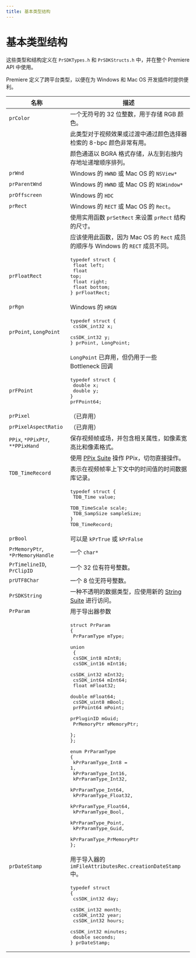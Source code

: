 ```yaml
---
title: 基本类型结构
---
```

# 基本类型结构

这些类型和结构定义在 `PrSDKTypes.h` 和 `PrSDKStructs.h` 中，并在整个 Premiere API 中使用。

Premiere 定义了跨平台类型，以便在为 Windows 和 Mac OS 开发插件时提供便利。

| 名称 | 描述 |
|---|---|
| `prColor` | 一个无符号的 32 位整数，用于存储 RGB 颜色。 |
| | 此类型对于视频效果或过渡中通过颜色选择器检索的 8-bpc 颜色非常有用。 |
| | 颜色通道以 BGRA 格式存储，从左到右按内存地址递增顺序排列。 |
| `prWnd` | Windows 的 `HWND` 或 Mac OS 的 `NSView*` |
| `prParentWnd` | Windows 的 `HWND` 或 Mac OS 的 `NSWindow*` |
| `prOffscreen` | Windows 的 `HDC` |
| `prRect` | Windows 的 `RECT` 或 Mac OS 的 `Rect`。 |
| | 使用实用函数 `prSetRect` 来设置 `prRect` 结构的尺寸。 |
| | 应该使用此函数，因为 Mac OS 的 `Rect` 成员的顺序与 Windows 的 `RECT` 成员不同。 |
| `prFloatRect` | <pre lang="cpp">typedef struct {<br/>  float left;<br/>  float top;<br/>  float right;<br/>  float bottom;<br/>} prFloatRect;</pre> |
| `prRgn` | Windows 的 `HRGN` |
| `prPoint`, `LongPoint` | <pre lang="cpp">typedef struct {<br/>  csSDK_int32 x;<br/>  csSDK_int32 y;<br/>} prPoint, LongPoint;</pre> |
| | `LongPoint` 已弃用，但仍用于一些 Bottleneck 回调 |
| `prFPoint` | <pre lang="cpp">typedef struct {<br/>  double x;<br/>  double y;<br/>} prFPoint64;</pre> |
| `prPixel` | （已弃用） |
| `prPixelAspectRatio` | （已弃用） |
| `PPix`, `*PPixPtr`, `**PPixHand` | 保存视频帧或场，并包含相关属性，如像素宽高比和像素格式。 |
| | 使用 [PPix Suite](../sweetpea-suites#ppix-suite) 操作 PPix，切勿直接操作。 |
| `TDB_TimeRecord` | 表示在视频帧率上下文中的时间值的时间数据库记录。 |
| | <pre lang="cpp">typedef struct {<br/>  TDB_Time     value;<br/>  TDB_TimeScale  scale;<br/>  TDB_SampSize   sampleSize;<br/>} TDB_TimeRecord;</pre> |
| `prBool` | 可以是 `kPrTrue` 或 `kPrFalse` |
| `PrMemoryPtr`, `*PrMemoryHandle` | 一个 `char*` |
| `PrTimelineID`, `PrClipID` | 一个 32 位有符号整数。 |
| `prUTF8Char` | 一个 8 位无符号整数。 |
| `PrSDKString` | 一种不透明的数据类型，应使用新的 [String Suite](../sweetpea-suites#string-suite) 进行访问。 |
| `PrParam` | 用于导出器参数 |
| | <pre lang="cpp">struct PrParam<br/>{<br/>  PrParamType mType;<br/>  union<br/>  {<br/>    csSDK_int8   mInt8;<br/>    csSDK_int16  mInt16;<br/>    csSDK_int32  mInt32;<br/>    csSDK_int64  mInt64;<br/>    float     mFloat32;<br/>    double    mFloat64;<br/>    csSDK_uint8  mBool;<br/>    prFPoint64   mPoint;<br/>    prPluginID   mGuid;<br/>    PrMemoryPtr  mMemoryPtr;<br/>  };<br/>};<br/><br/>enum PrParamType<br/>{<br/>  kPrParamType_Int8 = 1,<br/>  kPrParamType_Int16,<br/>  kPrParamType_Int32,<br/>  kPrParamType_Int64,<br/>  kPrParamType_Float32,<br/>  kPrParamType_Float64,<br/>  kPrParamType_Bool,<br/>  kPrParamType_Point,<br/>  kPrParamType_Guid,<br/>  kPrParamType_PrMemoryPtr<br/>};</pre> |
| `prDateStamp` | 用于导入器的 `imFileAttributesRec.creationDateStamp` 中。 |
| | <pre lang="cpp">typedef struct<br/>{<br/>  csSDK_int32  day;<br/>  csSDK_int32  month;<br/>  csSDK_int32  year;<br/>  csSDK_int32  hours;<br/>  csSDK_int32  minutes;<br/>  double    seconds;<br/>} prDateStamp;</pre> |
